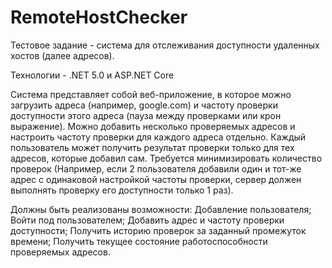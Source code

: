 # RemoteHostChecker


Тестовое задание - система для отслеживания доступности удаленных хостов (далее адресов).

Технологии - .NET 5.0 и ASP.NET Core

Система представляет собой веб-приложение, в которое можно загрузить адреса (например, google.com) и частоту проверки доступности этого адреса (пауза между проверками или крон выражение). 
Можно добавить несколько проверяемых адресов и настроить частоту проверки для каждого адреса отдельно. Каждый пользователь может получить результат проверки только для тех адресов, которые добавил сам. 
Требуется минимизировать количество проверок (Например, если 2 пользователя добавили один и тот-же адрес с одинаковой настройкой частоты проверки, сервер должен выполнять проверку его доступности только 1 раз).

Должны быть реализованы возможности:
Добавление пользователя;
Войти под пользователем;
Добавить адрес и частоту проверки доступности;
Получить историю проверок за заданный промежуток времени;
Получить текущее состояние работоспособности проверяемых адресов.
